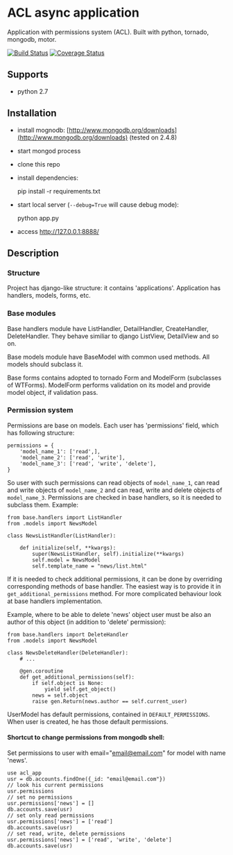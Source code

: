 ACL async application
=====================

Application with permissions system (ACL). Built with python, tornado, mongodb, motor.

[![Build Status](https://travis-ci.org/st4lk/acl_webapp.png?branch=master)](https://travis-ci.org/st4lk/acl_webapp) [![Coverage Status](https://coveralls.io/repos/st4lk/acl_webapp/badge.png?branch=master)](https://coveralls.io/r/st4lk/acl_webapp?branch=master)



Supports
--------

- python 2.7


Installation
------------

- install mognodb: [http://www.mongodb.org/downloads](http://www.mongodb.org/downloads) (tested on 2.4.8)
- start mongod process
- clone this repo
- install dependencies:
    
    pip install -r requirements.txt

- start local server (`--debug=True` will cause debug mode):

    python app.py

- access http://127.0.0.1:8888/


Description
-----------
### Structure
Project has django-like structure: it contains 'applications'.
Application has handlers, models, forms, etc.

### Base modules
Base handlers module have ListHandler, DetailHandler, CreateHandler, DeleteHandler.
They behave similiar to django ListView, DetailView and so on.

Base models module have BaseModel with common used methods. All models should subclass it.

Base forms contains adopted to tornado Form and ModelForm (subclasses of WTForms). ModelForm performs validation on its model and provide model object, if validation pass.

### Permission system
Permissions are base on models.
Each user has 'permissions' field, which has following structure:

    permissions = {
        'model_name_1': ['read',],
        'model_name_2': ['read', 'write'],
        'model_name_3': ['read', 'write', 'delete'],
    }

So user with such permissions can read objects of `model_name_1`, can read and write objects of `model_name_2` and can read, write and delete objects of `model_name_3`.
Permissions are checked in base handlers, so it is needed to subclass them.
Example:

    from base.handlers import ListHandler
    from .models import NewsModel

    class NewsListHandler(ListHandler):

        def initialize(self, **kwargs):
            super(NewsListHandler, self).initialize(**kwargs)
            self.model = NewsModel
            self.template_name = "news/list.html"

If it is needed to check additional permissions, it can be done by overriding corresponding methods of base handler. The easiest way is to provide it in `get_additional_permissions` method. For more complicated behaviour look at base handlers implementation.

Example, where to be able to delete 'news' object user must be also an author of this object (in addition to 'delete' permission):

    from base.handlers import DeleteHandler
    from .models import NewsModel

    class NewsDeleteHandler(DeleteHandler):
        # ...

        @gen.coroutine
        def get_additional_permissions(self):
            if self.object is None:
                yield self.get_object()
            news = self.object
            raise gen.Return(news.author == self.current_user)

UserModel has default permissions, contained in `DEFAULT_PERMISSIONS`.
When user is created, he has those default permissions.

#### Shortcut to change permissions from mongodb shell:

Set permissions to user with email="email@email.com" for model with name 'news'.

    use acl_app
    usr = db.accounts.findOne({_id: "email@email.com"})
    // look his current permissions
    usr.permissions
    // set no permissions
    usr.permissions['news'] = []
    db.accounts.save(usr)
    // set only read permissions
    usr.permissions['news'] = ['read']
    db.accounts.save(usr)
    // set read, write, delete permissions
    usr.permissions['news'] = ['read', 'write', 'delete']
    db.accounts.save(usr)

